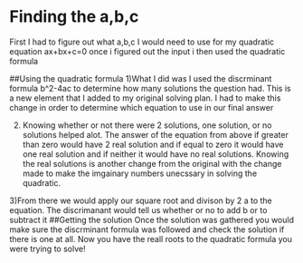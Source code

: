 # Finding the a,b,c
First I had to figure out what a,b,c I would need to use for my quadratic equation ax+bx+c=0
once i figured out the input i then used the quadratic formula

##Using the quadratic formula
1)What I did was I used the discrminant formula b^2-4ac to determine how many solutions the question had. This is a new element that I added to my original solving plan. I had to make this change in order to determine which equation to use in our final answer

2) Knowing whether or not there were 2 solutions, one solution, or no solutions helped alot. The answer of the equation from above if greater than zero would have 2 real solution and if equal to zero it would have one real solution and if neither it would have no real solutions. Knowing the real solutions is another change from the original with the change made to make the imgainary numbers unecssary in solving the quadratic.

3)From there we would apply our square root and divison by 2 a to the equation. The discrimanant would tell us whether or no to add b or to subtract it
##Getting the solution
Once the solution was gathered you would make sure the discrminant formula was followed and check the solution if there is one at all. Now you have the reall roots to the quadratic formula you were trying to solve!